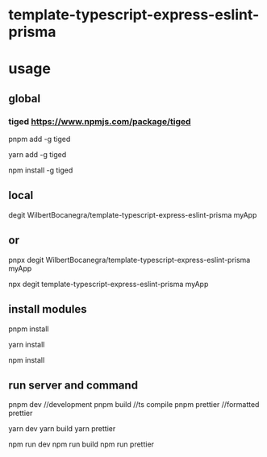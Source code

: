 # template-typescript-express-eslint-prisma


# usage


## global

### tiged https://www.npmjs.com/package/tiged

pnpm add -g tiged  

yarn add -g tiged 

npm install -g tiged

 
## local

degit WilbertBocanegra/template-typescript-express-eslint-prisma  myApp

## or 

pnpx degit WilbertBocanegra/template-typescript-express-eslint-prisma  myApp

npx degit template-typescript-express-eslint-prisma  myApp

## install modules

pnpm install

yarn install

npm install

## run server and command

pnpm dev   //development 
pnpm build  //ts compile
pnpm prettier  //formatted prettier


yarn dev
yarn build
yarn prettier

npm run dev
npm run build
npm run prettier





